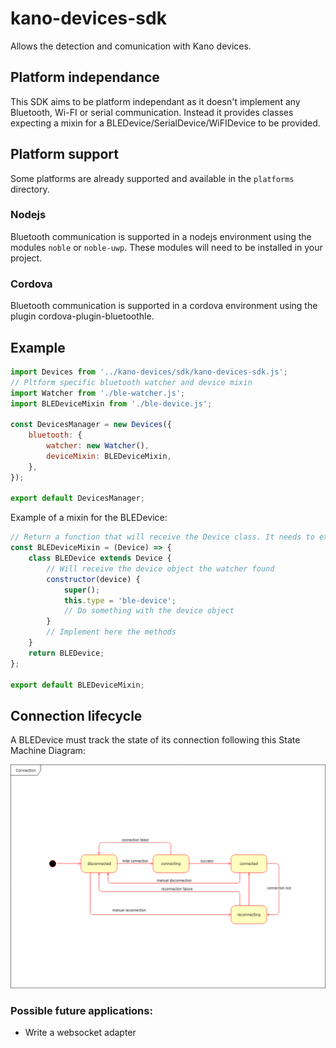 # kano-devices-sdk

Allows the detection and comunication with Kano devices.

## Platform independance

This SDK aims to be platform independant as it doesn't implement any Bluetooth, Wi-FI or serial communication.
Instead it provides classes expecting a mixin for a BLEDevice/SerialDevice/WiFIDevice to be provided.

## Platform support

Some platforms are already supported and available in the `platforms` directory.

### Nodejs

Bluetooth communication is supported in a nodejs environment using the modules `noble` or `noble-uwp`. These modules will need to be installed in your project.

### Cordova

Bluetooth communication is supported in a cordova environment using the plugin cordova-plugin-bluetoothle.

## Example


```js
import Devices from '../kano-devices/sdk/kano-devices-sdk.js';
// Pltform specific bluetooth watcher and device mixin
import Watcher from './ble-watcher.js';
import BLEDeviceMixin from './ble-device.js';

const DevicesManager = new Devices({
    bluetooth: {
        watcher: new Watcher(),
        deviceMixin: BLEDeviceMixin,
    },
});

export default DevicesManager;

```

Example of a mixin for the BLEDevice:

```js
// Return a function that will receive the Device class. It needs to extends it, implement the bluetooth methods and return the BLEDevice class
const BLEDeviceMixin = (Device) => {
    class BLEDevice extends Device {
        // Will receive the device object the watcher found
        constructor(device) {
            super();
            this.type = 'ble-device';
            // Do something with the device object
        }
        // Implement here the methods
    }
    return BLEDevice;
};

export default BLEDeviceMixin;

```

## Connection lifecycle

A BLEDevice must track the state of its connection following this State Machine Diagram:

![](./Connection-state-machine.png)

### Possible future applications:

 - Write a websocket adapter
